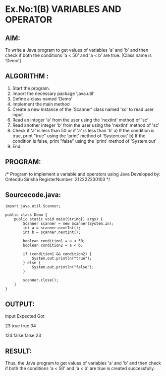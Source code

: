 # Ex.No:1(B) VARIABLES AND OPERATOR
## AIM:
To write a Java program to get values of variables 'a' and 'b' and then check if both the conditions 'a < 50' and 'a < b' are true. [Class name is ‘Demo’]

## ALGORITHM :
1. Start the program.
2. Import the necessary package 'java.util'
3. Define a class named 'Demo'
4. Implement the main method
5. Create a new instance of the 'Scanner' class named 'sc' to read user input
6. Read an integer 'a' from the user using the 'nextInt' method of 'sc'
7. Read another integer 'b' from the user using the 'nextInt' method of 'sc'
8. Check if 'a' is less than 50 or if 'a' is less than 'b' a) If the condition is true, print "true" using the 'print' method of 'System.out' b) If the condition is false, print "false" using the 'print' method of 'System.out'
9. End

## PROGRAM:
/*
Program to implement a variable and operators using Java
Developed by: Onteddu Sirisha
RegisterNumber: 212222230103
*/

## Sourcecode.java:

```
import java.util.Scanner;

public class Demo {
    public static void main(String[] args) {
        Scanner scanner = new Scanner(System.in);
        int a = scanner.nextInt();
        int b = scanner.nextInt();

        boolean condition1 = a < 50;
        boolean condition2 = a < b;

        if (condition1 && condition2) {
            System.out.println("true");
        } else {
            System.out.println("false");
        }

        scanner.close();
    }
}
```

## OUTPUT:
Input    Expected   Got

23       true       true
34

124      false      false
23

## RESULT:
Thus, the Java program to get values of variables 'a' and 'b' and then check if both the conditions 'a < 50' and 'a < b' are true is created successfully.
